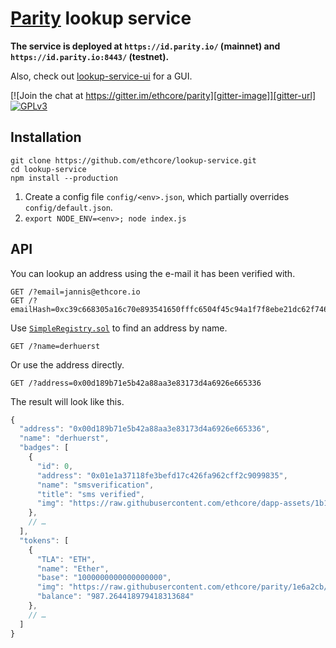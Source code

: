 # [Parity](https://ethcore.io/parity.html) lookup service

**The service is deployed at `https://id.parity.io/` (mainnet) and `https://id.parity.io:8443/` (testnet).**

Also, check out [lookup-service-ui](https://github.com/ethcore/lookup-service-ui) for a GUI.

[![Join the chat at https://gitter.im/ethcore/parity][gitter-image]][gitter-url] [![GPLv3][license-image]][license-url]

[gitter-image]: https://badges.gitter.im/Join%20Chat.svg
[gitter-url]: https://gitter.im/ethcore/parity
[license-image]: https://img.shields.io/badge/license-GPL%20v3-green.svg
[license-url]: https://www.gnu.org/licenses/gpl-3.0.en.html

## Installation

```shell
git clone https://github.com/ethcore/lookup-service.git
cd lookup-service
npm install --production
```

1. Create a config file `config/<env>.json`, which partially overrides `config/default.json`.
2. `export NODE_ENV=<env>; node index.js`

## API

You can lookup an address using the e-mail it has been verified with.

```http
GET /?email=jannis@ethcore.io
GET /?emailHash=0xc39c668305a16c70e893541650fffc6504f45c94a1f7f8ebe21dc62f7462f9a9
```

Use [`SimpleRegistry.sol`](https://github.com/ethcore/contracts/blob/c4f40b6/SimpleRegistry.sol) to find an address by name.

```http
GET /?name=derhuerst
```

Or use the address directly.

```http
GET /?address=0x00d189b71e5b42a88aa3e83173d4a6926e665336
```

The result will look like this.

```js
{
  "address": "0x00d189b71e5b42a88aa3e83173d4a6926e665336",
  "name": "derhuerst",
  "badges": [
    {
      "id": 0,
      "address": "0x01e1a37118fe3befd17c426fa962cff2c9099835",
      "name": "smsverification",
      "title": "sms verified",
      "img": "https://raw.githubusercontent.com/ethcore/dapp-assets/1b1beb5/certifications/sms-verification.svg"
    },
    // …
  ],
  "tokens": [
    {
      "TLA": "ETH",
      "name": "Ether",
      "base": "1000000000000000000",
      "img": "https://raw.githubusercontent.com/ethcore/parity/1e6a2cb/js/assets/images/contracts/ethereum-black-64x64.png",
      "balance": "987.264418979418313684"
    },
    // …
  ]
}
```
